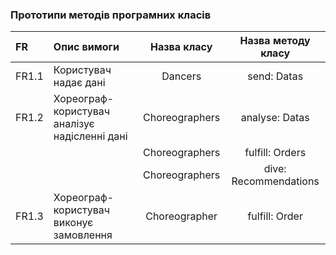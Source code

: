 ### Прототипи методів програмних класів

|FR|Опис вимоги|Назва класу|Назва методу класу|
|:-|:-|:-:|:-:|
|FR1.1|Користувач надає дані|Dancers|send: Datas|
|FR1.2|Хореограф-користувач аналізує надісленні дані|Choreographers|analyse: Datas|
|||Choreographers|fulfill: Orders|
|||Choreographers|dive: Recommendations|
|FR1.3|Хореограф-користувач виконує замовлення|Choreographer|fulfill: Order|
